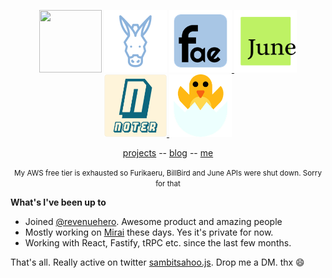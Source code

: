 <p align="center">
  <a href="https://shoyo.sambitsahoo.com"><img width="100" height="100" src="https://raw.githubusercontent.com/soulsam480/shoyo/master/docs/_static/shoyo.svg"></a>
  <a href="https://donkey.sambitsahoo.com"><img width="100" height="100" src="https://raw.githubusercontent.com/soulsam480/my-static-assets/master/donkey-trans.png"></a>
    <a href="https://furikaeru.sambitsahoo.com"><img width="100" height="100" src="https://raw.githubusercontent.com/soulsam480/furikaeru/master/app/public/icon-144.png">
</a>
    <a href="https://june.sambitsahoo.com"><img width="100" height="100" src="https://raw.githubusercontent.com/soulsam480/my-static-assets/master/June%20logo.svg">
</a> 
  <a href="https://noter.sambitsahoo.com"><img width="100" height="100" src="https://raw.githubusercontent.com/soulsam480/my-static-assets/master/noter.png">
</a>
  
  </a> 
  <a href="https://github.com/billbird-dev/platform"><img width="100" height="100" src="https://raw.githubusercontent.com/soulsam480/my-static-assets/master/icon-192x192.png">
</a>
  
  


</p>
<div align="center">
  
[projects](https://sambitsahoo.com/projects.html) -- [blog](https://sambitsahoo.com/blog/index.html) -- [me](https://sambitsahoo.com/about.html)
 
<small>
My AWS free tier is exhausted so Furikaeru, BillBird and June APIs were shut down. Sorry for that 
</small>
  
</div>


**What's I've been up to**
- Joined [@revenuehero](https://revenuehero.io/). Awesome product and amazing people
- Mostly working on [Mirai](https://github.com/soulsam480/mirai) these days. Yes it's private for now.
- Working with React, Fastify, tRPC etc. since the last few months. 


That's all. Really active on twitter [sambitsahoo.js](https://twitter.com/sambitsahoojs). Drop me a DM. thx 😄

